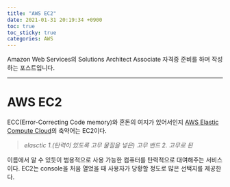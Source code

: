 ```yaml
---
title: "AWS EC2"
date: 2021-01-31 20:19:34 +0900
toc: true
toc_sticky: true
categories: AWS
---
```


Amazon Web Services의 Solutions Architect Associate 자격증 준비를 하며 작성하는 포스트입니다.

*****

# AWS EC2

ECC(Error-Correcting Code memory)와 혼돈의 여지가 있어서인지 [AWS Elastic Compute Cloud](https://aws.amazon.com/ec2)의 축약어는 EC2이다.

> *elasctic 1.(탄력이 있도록 고무 물질을 넣은) 고무 밴드 2. 고무로 된*

이름에서 알 수 있듯이 범용적으로 사용 가능한 컴퓨터를 탄력적으로 대여해주는 서비스이다. EC2는 console을 처음 열었을 때 사용자가 당황할 정도로 많은 선택지를 제공한다.


